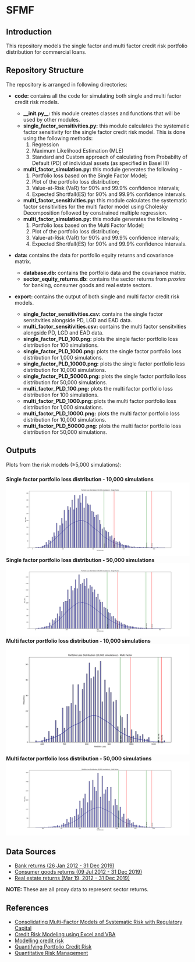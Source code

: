 # SFMF
## Introduction
This repository models the single factor and multi factor credit risk portfolio distribution for commercial loans.
## Repository Structure
The repository is arranged in following directories:

* **code:** contains all the code for simulating both single and multi factor credit risk models.

    * **\_\_init.py\_\_:** this module creates classes and functions that will be used by other modules.
    * **single_factor_sensitivities.py:** this module calculates the systematic factor sensitivity for the single factor credit risk model. This is done using the following methods:
        1. Regression 
        2. Maximum Likelihood Estimation (MLE)
        3. Standard and Custom approach of calculating from Probabilty of Default (PD) of individual assets (as specified in Basel III)
    * **multi_factor_simulation.py:** this module generates the following -
       1. Portfolio loss based on the Single Factor Model;
       2. Plot of the portfolio loss distribution;
       3. Value-at-Risk (VaR) for 90% and 99.9% confidence intervals;
       4. Expected Shortfall(ES) for 90% and 99.9% confidence intervals.
    * **multi_factor_sensitivities.py:** this module calculates the systematic factor sensitivities for the multi factor model using Cholesky Decomposition followed by constrained multiple regression.
    * **multi_factor_simulation.py:** this module generates the following -
       1. Portfolio loss based on the Multi Factor Model;
       2. Plot of the portfolio loss distribution;
       3. Value-at-Risk (VaR) for 90% and 99.9% confidence intervals;
       4. Expected Shortfall(ES) for 90% and 99.9% confidence intervals.
* **data:** contains the data for portfolio equity returns and covariance matrix.

    * **database.db:** contains the portfolio data and the covariance matrix.
    * **sector_equity_returns.db:** contains the sector returns from _proxies_ for banking, consumer goods and real estate sectors.
* **export:** contains the output of both single and multi factor credit risk models.

    * **single_factor_sensitivities.csv:** contains the single factor sensitvities alongside PD, LGD and EAD data.
    * **multi_factor_sensitivities.csv:** contains the multi factor sensitvities alongside PD, LGD and EAD data.
    * **single_factor_PLD_100.png:** plots the single factor portfolio loss distribution for 100 simulations.
    * **single_factor_PLD_1000.png:** plots the single factor portfolio loss distribution for 1,000 simulations.
    * **single_factor_PLD_10000.png:** plots the single factor portfolio loss distribution for 10,000 simulations.
    * **single_factor_PLD_50000.png:** plots the single factor portfolio loss distribution for 50,000 simulations.
    * **multi_factor_PLD_100.png:** plots the multi factor portfolio loss distribution for 100 simulations.
    * **multi_factor_PLD_1000.png:** plots the multi factor portfolio loss distribution for 1,000 simulations.
    * **multi_factor_PLD_10000.png:** plots the multi factor portfolio loss distribution for 10,000 simulations.
    * **multi_factor_PLD_50000.png:** plots the multi factor portfolio loss distribution for 50,000 simulations.
## Outputs
Plots from the risk models (≥5,000 simulations):
### 
**Single factor portfolio loss distribution - 10,000 simulations**
![Single factor portfolio loss distribution - 10,000 simulations](https://raw.githubusercontent.com/arpanganguli/SFMF/main/export/single_factor_PLD_10000.png)
**Single factor portfolio loss distribution - 50,000 simulations**
![Single factor portfolio loss distribution - 50,000 simulations](https://raw.githubusercontent.com/arpanganguli/SFMF/main/export/single_factor_PLD_50000.png)
**Multi factor portfolio loss distribution - 10,000 simulations**
![Multi factor portfolio loss distribution - 10,000 simulations](https://raw.githubusercontent.com/arpanganguli/SFMF/main/export/multi_factor_PLD_10000.png)
**Multi factor portfolio loss distribution - 50,000 simulations**
![Multi factor portfolio loss distribution - 50,000 simulations](https://raw.githubusercontent.com/arpanganguli/SFMF/main/export/multi_factor_PLD_50000.png)
## Data Sources
* [Bank returns (26 Jan 2012 - 31 Dec 2019)](https://www.investing.com/indices/ftse-allshare-banks-historical-data)
* [Consumer goods returns (09 Jul 2012 - 31 Dec 2019)](https://uk.investing.com/indices/ftse-all-consumer-goods-historical-data)
* [Real estate returns (Mar 19, 2012 - 31 Dec 2019)](https://uk.investing.com/indices/ftse-allshare-re-invest.---service-historical-data)

**NOTE:** These are all proxy data to represent sector returns.
## References
* [Consolidating Multi-Factor Models of Systematic Risk with Regulatory Capital](https://www.math.kth.se/matstat/seminarier/reports/M-exjobb18/180601d.pdf)
* [Credit Risk Modeling using Excel and VBA](https://www.wiley.com/en-gb/Credit+Risk+Modeling+using+Excel+and+VBA%2C+2nd+Edition-p-9780470660928)
* [Modelling credit risk](https://www.bankofengland.co.uk/-/media/boe/files/ccbs/resources/modelling-credit-risk.pdf?la=en&hash=53B7332226FB2FB1B280B3D643DBB8AFF1FA5F32)
* [Quantifying Portfolio Credit Risk](https://www.ccruncher.net/ccruncher.pdf)
* [Quantitative Risk Management](https://press.princeton.edu/books/hardcover/9780691166278/quantitative-risk-management)